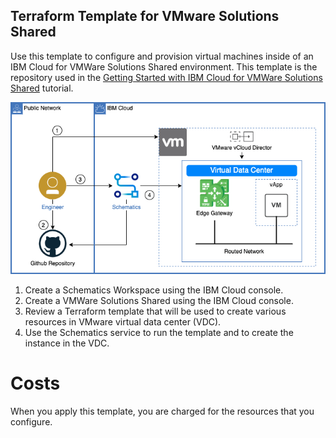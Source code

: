 ## Terraform Template for VMware Solutions Shared

Use this template to configure and provision virtual machines inside of an IBM Cloud for VMWare Solutions Shared environment.  This template is the repository used in the [Getting Started with IBM Cloud for VMWare Solutions Shared](https://cloud.ibm.com/docs/tutorials?topic=solution-tutorials-vmware-solutions-shared-getting-started) tutorial.

![](./docs/diagrams/Architecture.png)

1. Create a Schematics Workspace using the IBM Cloud console.
2. Create a VMWare Solutions Shared using the IBM Cloud console.
3. Review a Terraform template that will be used to create various resources in VMware virtual data center (VDC).
4. Use the Schematics service to run the template and to create the instance in the VDC.

# Costs

When you apply this template, you are charged for the resources that you configure.
